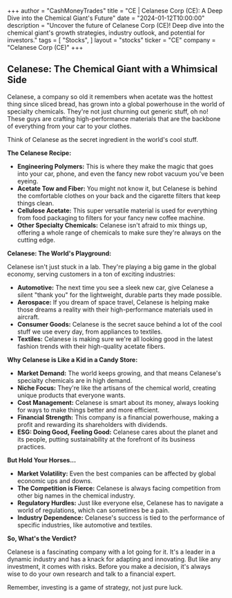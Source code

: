 +++
author = "CashMoneyTrades"
title = "CE |  Celanese Corp (CE): A Deep Dive into the Chemical Giant's Future"
date = "2024-01-12T10:00:00"
description = "Uncover the future of Celanese Corp (CE)! Deep dive into the chemical giant's growth strategies, industry outlook, and potential for investors."
tags = [
"Stocks",
]
layout = "stocks"
ticker = "CE"
company = "Celanese Corp (CE)"
+++
        


## Celanese: The Chemical Giant with a Whimsical Side

Celanese, a company so old it remembers when acetate was the hottest thing since sliced bread, has grown into a global powerhouse in the world of specialty chemicals. They're not just churning out generic stuff, oh no!  These guys are crafting high-performance materials that are the backbone of everything from your car to your clothes. 

Think of Celanese as the secret ingredient in the world's cool stuff. 

**The Celanese Recipe:**

* **Engineering Polymers:**  This is where they make the magic that goes into your car, phone, and even the fancy new robot vacuum you've been eyeing. 
* **Acetate Tow and Fiber:**  You might not know it, but Celanese is behind the comfortable clothes on your back and the cigarette filters that keep things clean.
* **Cellulose Acetate:** This super versatile material is used for everything from food packaging to filters for your fancy new coffee machine.
* **Other Specialty Chemicals:**  Celanese isn't afraid to mix things up, offering a whole range of chemicals to make sure they're always on the cutting edge.

**Celanese: The World's Playground:**

Celanese isn't just stuck in a lab. They're playing a big game in the global economy, serving customers in a ton of exciting industries:

* **Automotive:** The next time you see a sleek new car, give Celanese a silent "thank you" for the lightweight, durable parts they made possible.
* **Aerospace:** If you dream of space travel, Celanese is helping make those dreams a reality with their high-performance materials used in aircraft.
* **Consumer Goods:** Celanese is the secret sauce behind a lot of the cool stuff we use every day, from appliances to textiles.
* **Textiles:**  Celanese is making sure we're all looking good in the latest fashion trends with their high-quality acetate fibers.

**Why Celanese is Like a Kid in a Candy Store:**

* **Market Demand:** The world keeps growing, and that means Celanese's specialty chemicals are in high demand.
* **Niche Focus:**  They're like the artisans of the chemical world, creating unique products that everyone wants. 
* **Cost Management:** Celanese is smart about its money, always looking for ways to make things better and more efficient.
* **Financial Strength:**  This company is a financial powerhouse, making a profit and rewarding its shareholders with dividends.
* **ESG: Doing Good, Feeling Good:** Celanese cares about the planet and its people, putting sustainability at the forefront of its business practices.

**But Hold Your Horses...**

* **Market Volatility:**  Even the best companies can be affected by global economic ups and downs.
* **The Competition is Fierce:**  Celanese is always facing competition from other big names in the chemical industry.
* **Regulatory Hurdles:**  Just like everyone else, Celanese has to navigate a world of regulations, which can sometimes be a pain.
* **Industry Dependence:**  Celanese's success is tied to the performance of specific industries, like automotive and textiles.

**So, What's the Verdict?**

Celanese is a fascinating company with a lot going for it.  It's a leader in a dynamic industry and has a knack for adapting and innovating. But like any investment, it comes with risks. Before you make a decision, it's always wise to do your own research and talk to a financial expert. 

Remember, investing is a game of strategy, not just pure luck.  

        